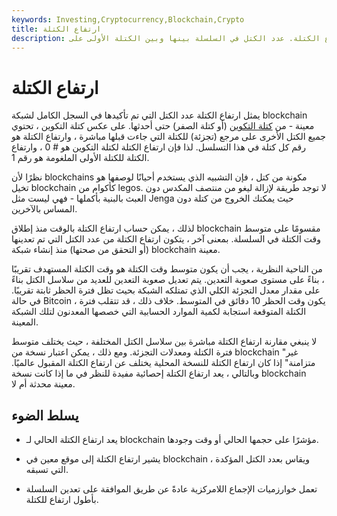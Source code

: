 ```yaml
---
keywords: Investing,Cryptocurrency,Blockchain,Crypto
title: ارتفاع الكتلة
description: ارتفاع الكتلة. عدد الكتل في السلسلة بينها وبين الكتلة الأولى على blockchain (كتلة التكوين أو الكتلة 0).
---
```


# ارتفاع الكتلة
يمثل ارتفاع الكتلة عدد الكتل التي تم تأكيدها في السجل الكامل لشبكة blockchain معينة - من [كتلة التكوين](/genesis-block) (أو كتلة الصفر) حتى أحدثها. على عكس كتلة التكوين ، تحتوي جميع الكتل الأخرى على مرجع (تجزئة) للكتلة التي جاءت قبلها مباشرة ، وارتفاع الكتلة هو رقم كل كتلة في هذا التسلسل. لذا فإن ارتفاع الكتلة لكتلة التكوين هو # 0 ، وارتفاع الكتلة للكتلة الأولى الملغومة هو رقم 1.

نظرًا لأن blockchains مكونة من كتل ، فإن التشبيه الذي يستخدم أحيانًا لوصفها هو تخيل blockchain كأكوام من legos. لا توجد طريقة لإزالة ليغو من منتصف المكدس دون العبث بالبنية بأكملها - فهي ليست مثل Jenga حيث يمكنك الخروج من كتلة دون المساس بالآخرين.

لذلك ، يمكن حساب ارتفاع الكتلة بالوقت منذ إطلاق blockchain مقسومًا على متوسط وقت الكتلة في السلسلة. بمعنى آخر ، يتكون ارتفاع الكتلة من عدد الكتل التي تم تعدينها (أو التحقق من صحتها) منذ إنشاء شبكة blockchain معينة.

من الناحية النظرية ، يجب أن يكون متوسط وقت الكتلة هو وقت الكتلة المستهدف تقريبًا ، بناءً على مستوى صعوبة التعدين. يتم تعديل صعوبة التعدين للعديد من سلاسل الكتل بناءً على مقدار معدل التجزئة الكلي الذي تمتلكه الشبكة بحيث تظل فترة الحظر ثابتة تقريبًا. في حالة Bitcoin ، يكون وقت الحظر 10 دقائق في المتوسط. خلاف ذلك ، قد تتقلب فترة الكتلة المتوقعة استجابة لكمية الموارد الحسابية التي خصصها المعدنون لتلك الشبكة المعينة.

لا ينبغي مقارنة ارتفاع الكتلة مباشرة بين سلاسل الكتل المختلفة ، حيث يختلف متوسط فترة الكتلة ومعدلات التجزئة. ومع ذلك ، يمكن اعتبار نسخة من blockchain "غير متزامنة" إذا كان ارتفاع الكتلة للنسخة المحلية يختلف عن ارتفاع الكتلة المقبول عالميًا. وبالتالي ، يعد ارتفاع الكتلة إحصائية مفيدة للنظر في ما إذا كانت نسخة blockchain معينة محدثة أم لا.

## يسلط الضوء

- يعد ارتفاع الكتلة الحالي لـ blockchain مؤشرًا على حجمها الحالي أو وقت وجودها.

- يشير ارتفاع الكتلة إلى موقع معين في blockchain ، ويقاس بعدد الكتل المؤكدة التي تسبقه.

- تعمل خوارزميات الإجماع اللامركزية عادةً عن طريق الموافقة على تعدين السلسلة بأطول ارتفاع للكتلة.

